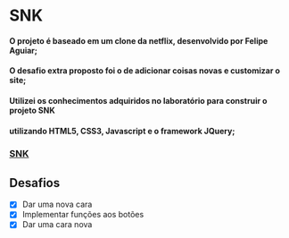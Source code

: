 # SNK
#### O projeto é baseado em um clone da netflix, desenvolvido por Felipe Aguiar;

#### O desafio extra proposto foi o de adicionar coisas novas e customizar o site;

#### Utilizei os conhecimentos adquiridos no laboratório para construir o projeto SNK
#### utilizando HTML5, CSS3, Javascript e o framework JQuery;

### [SNK](https://bit.ly/3LbknVQ)

## Desafios
- [x] Dar uma nova cara
- [x] Implementar funções aos botões
- [x] Dar uma cara nova
